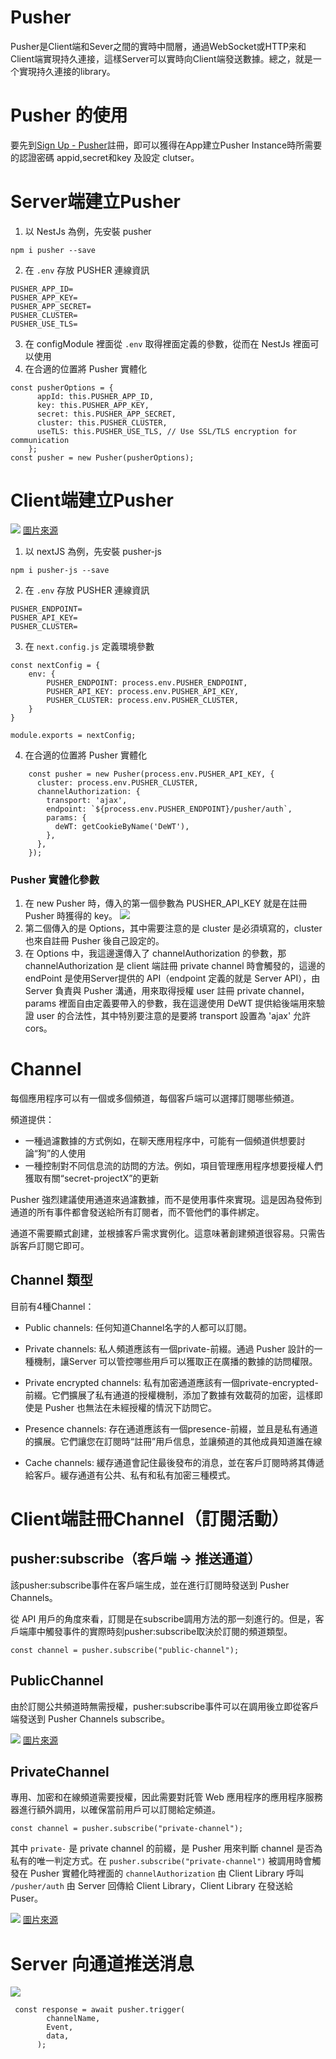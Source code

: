 # Pusher 
 Pusher是Client端和Sever之間的實時中間層，通過WebSocket或HTTP来和Client端實現持久連接，這樣Server可以實時向Client端發送數據。總之，就是一个實現持久連接的library。 

# Pusher 的使用
要先到[Sign Up - Pusher](https://dashboard.pusher.com/accounts/sign_up)註冊，即可以獲得在App建立Pusher Instance時所需要的認證密碼 appid,secret和key 及設定 clutser。

# Server端建立Pusher
1. 以 NestJs 為例，先安裝 pusher 
```shell!
npm i pusher --save
```
2. 在 `.env` 存放 PUSHER 連線資訊
```env=
PUSHER_APP_ID=
PUSHER_APP_KEY=
PUSHER_APP_SECRET=
PUSHER_CLUSTER=
PUSHER_USE_TLS=
```
3. 在 configModule 裡面從 `.env` 取得裡面定義的參數，從而在 NestJs 裡面可以使用
4. 在合適的位置將 Pusher 實體化
```typescript=
const pusherOptions = {
      appId: this.PUSHER_APP_ID,
      key: this.PUSHER_APP_KEY,
      secret: this.PUSHER_APP_SECRET,
      cluster: this.PUSHER_CLUSTER,
      useTLS: this.PUSHER_USE_TLS, // Use SSL/TLS encryption for communication
    };
const pusher = new Pusher(pusherOptions);
```
# Client端建立Pusher
![](https://i.imgur.com/GRozSTt.png)
[圖片來源](https://pusher.com/docs/channels/library_auth_reference/pusher-websockets-protocol/)

1. 以 nextJS 為例，先安裝 pusher-js
```shell!
npm i pusher-js --save
```
2. 在 `.env` 存放 PUSHER 連線資訊
```env=
PUSHER_ENDPOINT=
PUSHER_API_KEY=
PUSHER_CLUSTER=
```
3. 在 `next.config.js` 定義環境參數
```javascript=
const nextConfig = {
    env: {
        PUSHER_ENDPOINT: process.env.PUSHER_ENDPOINT,
        PUSHER_API_KEY: process.env.PUSHER_API_KEY,
        PUSHER_CLUSTER: process.env.PUSHER_CLUSTER,
    }
}

module.exports = nextConfig;
```
4. 在合適的位置將 Pusher 實體化
```typescript=
    const pusher = new Pusher(process.env.PUSHER_API_KEY, {
      cluster: process.env.PUSHER_CLUSTER,
      channelAuthorization: {
        transport: 'ajax',
        endpoint: `${process.env.PUSHER_ENDPOINT}/pusher/auth`,
        params: {
          deWT: getCookieByName('DeWT'),
        },
      },
    });
```
### Pusher 實體化參數
1. 在 new Pusher 時，傳入的第一個參數為 PUSHER_API_KEY 就是在註冊 Pusher 時獲得的 key。
![](https://i.imgur.com/ZTRfBB6.png)
2. 第二個傳入的是 Options，其中需要注意的是 cluster 是必須填寫的，cluster 也來自註冊 Pusher 後自己設定的。
3. 在 Options 中，我這邊還傳入了 channelAuthorization 的參數，那channelAuthorization 是 client 端註冊 private channel 時會觸發的，這邊的 endPoint 是使用Server提供的 API（endpoint 定義的就是 Server API），由Server 負責與 Pusher 溝通，用來取得授權 user 註冊 private channel， params 裡面自由定義要帶入的參數，我在這邊使用 DeWT 提供給後端用來驗證 user 的合法性，其中特別要注意的是要將 transport 設置為 'ajax' 允許 cors。

# Channel
每個應用程序可以有一個或多個頻道，每個客戶端可以選擇訂閱哪些頻道。

頻道提供：

* 一種過濾數據的方式例如，在聊天應用程序中，可能有一個頻道供想要討論“狗”的人使用
* 一種控制對不同信息流的訪問的方法。例如，項目管理應用程序想要授權人們獲取有關“secret-projectX”的更新


Pusher 強烈建議使用通道來過濾數據，而不是使用事件來實現。這是因為發佈到通道的所有事件都會發送給所有訂閱者，而不管他們的事件綁定。

通道不需要顯式創建，並根據客戶需求實例化。這意味著創建頻道很容易。只需告訴客戶訂閱它即可。

## Channel 類型
目前有4種Channel：

* Public channels: 任何知道Channel名字的人都可以訂閱。
* Private channels: 私人頻道應該有一個private-前綴。通過 Pusher 設計的一種機制，讓Server 可以管控哪些用戶可以獲取正在廣播的數據的訪問權限。
* Private encrypted channels: 私有加密通道應該有一個private-encrypted-前綴。它們擴展了私有通道的授權機制，添加了數據有效載荷的加密，這樣即使是 Pusher 也無法在未經授權的情況下訪問它。
* Presence channels: 存在通道應該有一個presence-前綴，並且是私有通道的擴展。它們讓您在訂閱時“註冊”用戶信息，並讓頻道的其他成員知道誰在線

* Cache channels: 緩存通道會記住最後發布的消息，並在客戶訂閱時將其傳遞給客戶。緩存通道有公共、私有和私有加密三種模式。


# Client端註冊Channel（訂閱活動）
## pusher:subscribe（客戶端 -> 推送通道）
該pusher:subscribe事件在客戶端生成，並在進行訂閱時發送到 Pusher Channels。

從 API 用戶的角度來看，訂閱是在subscribe調用方法的那一刻進行的。但是，客戶端庫中觸發事件的實際時刻pusher:subscribe取決於訂閱的頻道類型。

```typescript=
const channel = pusher.subscribe("public-channel");
```
## PublicChannel
由於訂閱公共頻道時無需授權，pusher:subscribe事件可以在調用後立即從客戶端發送到 Pusher Channels subscribe。


![](https://i.imgur.com/DS6V7ht.png)
[圖片來源](https://pusher.com/docs/channels/library_auth_reference/pusher-websockets-protocol/)

## PrivateChannel
專用、加密和在線頻道需要授權，因此需要對託管 Web 應用程序的應用程序服務器進行額外調用，以確保當前用戶可以訂閱給定頻道。
```typescript=
const channel = pusher.subscribe("private-channel");
```

其中 `private-` 是 private channel 的前綴，是 Pusher 用來判斷 channel 是否為私有的唯一判定方式。在 `pusher.subscribe("private-channel")` 被調用時會觸發在 Pusher 實體化時裡面的 `channelAuthorization` 由 Client Library 呼叫 `/pusher/auth` 由 Server 回傳給 Client Library，Client Library 在發送給 Puser。

![](https://i.imgur.com/h87YbNB.png)
[圖片來源](https://pusher.com/docs/channels/library_auth_reference/pusher-websockets-protocol)

# Server 向通道推送消息
![](https://i.imgur.com/O6s7Uui.png)
```typescript=
 const response = await pusher.trigger(
        channelName,
        Event,
        data,
      );
```




